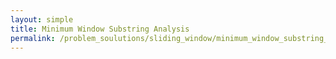 ```yaml
---
layout: simple
title: Minimum Window Substring Analysis
permalink: /problem_soulutions/sliding_window/minimum_window_substring_analysis/
---
```


 